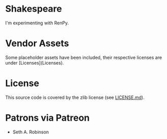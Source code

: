 # Shakespeare

I'm experimenting with RenPy.

# Vendor Assets

Some placeholder assets have been included, their respective licenses are under [Licenses](Licenses\).

# License

This source code is covered by the zlib license (see [LICENSE.md](LICENSE.md)).

# Patrons via Patreon

* Seth A. Robinson

